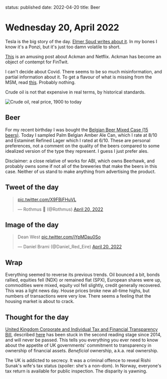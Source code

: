 status: published
date: 2022-04-20
title: Beer

# Wednesday 20, April 2022

Tesla is the big story of the day. [Elmer Spud writes about it](https://elmerspud.substack.com/p/tesla-q1-22-pre-earnings-thoughts?token=eyJ1c2VyX2lkIjoxMTAyMDI1LCJwb3N0X2lkIjo1MjUxMTQ2NSwiXyI6ImNYWWdqIiwiaWF0IjoxNjUwNDQ0NDYyLCJleHAiOjE2NTA0NDgwNjIsImlzcyI6InB1Yi0zMDQ4MTkiLCJzdWIiOiJwb3N0LXJlYWN0aW9uIn0.ywc8IBT_4ha-MYqanI5UsG4_v_1C7dRx_Pd0tsEhn7Q&s=r). 
In my bones I know it's a Ponzi, but it's just too damn volatile to short.

[This](https://slope.substack.com/p/half-a-billion-dollar-loss-ack?token=eyJ1c2VyX2lkIjoxMTAyMDI1LCJwb3N0X2lkIjo1MjUwNDE0MSwiXyI6ImNYWWdqIiwiaWF0IjoxNjUwNDQ1MDk4LCJleHAiOjE2NTA0NDg2OTgsImlzcyI6InB1Yi04MTcwOTQiLCJzdWIiOiJwb3N0LXJlYWN0aW9uIn0.rVmRxkUg_MvlDtqyVDk6fPj4uOQuMTyLBHpxMi5nIuY&s=r) is an amusing post about Ackman and Netflix. Ackman has become an object of contempt for FinTwit.

I can't decide about Covid. There seems to be so much misinformation, and partial information about it. 
To get a flavour of what is missing from the MSM, read [this](https://harvard2thebighouse.substack.com/p/understanding-covid-19-and-seasonal?s=r). Probably nothing.

Crude oil is not that expensive in real terms, by historical standards.

![Crude oil, real price, 1900 to today](https://email.mg2.substack.com/c/eJxVUtuOrSAM_Zrtm4arwgMPk5Oc3zAFqtuMggdw9nG-fnD7NAlpyyLtKl11UHCO6TR7zKW5zFjOHU3AV16xFEzNkTGNizeUEkaYbLwRniqpmiWPU0LcYFlNSQc2-2HXxUFZYrgSuFRc8OZpRK8E1wPzkhHugCjtgQnoJ6EI9Wq4eeHwCwaHBr8wnTFgs5pnKXt-8I8H-1uP86HLh80F3Gfn4lahZYMZq5-wuOfla5kSH-zPvzvgH3OMvt6nddxTnBPmvHxhxXNB3GvGTcHkRSIvmmrs4T6xvqcWibTWKdFaAN4KPmCrJVUteMuZxWHQSnSZd7DBdwzwyndftcY9jHf4bjK_Q03IAE5C67z0reg9bzXntvVKygn8hML1I2WM_e-16vYwN4upU2dEUEoHWU3HOt8rNim0PVgniOOdeGldvk_7EGSb2a8ZNcnUn9YfC1KRDNsbrM2N1W9HWMo5YgC7or9FLPcqvGUdZwyY6or4EYqhvdC91mLgktFbs6qyvJZCDUNTWX2sWcFs4FKMe_4BUqzEfw)

## Beer

For my recent birthday I was bought the [Belgian Beer Mixed Case (15 beers)](https://www.beerhawk.co.uk/belgian-mixed-case).
Today I sampled  Palm Belgian Amber Ale Can, which I rate at 8/10 and  Estaminet Refined Lager which I rated at 6/10.
These are personal preferences, not a comment on the quality of the beers compared to some idealized version of the type they represent.
I guess I just prefer ales.

Disclaimer: a close relative of works for ABI, which owns Beerhawk, and probably owns some if not all of the breweries that make the beers in this case.
Neither of us stand to make anything from advertising the product.

## Tweet of the day

<blockquote class="twitter-tweet"><p lang="und" dir="ltr"><a href="https://t.co/X9FBjFHuVL">pic.twitter.com/X9FBjFHuVL</a></p>&mdash; Rothmus 🏴 (@Rothmus) <a href="https://twitter.com/Rothmus/status/1516735058589237250?ref_src=twsrc%5Etfw">April 20, 2022</a></blockquote> <script async src="https://platform.twitter.com/widgets.js" charset="utf-8"></script> 

## Image of the day

<blockquote class="twitter-tweet"><p lang="en" dir="ltr">Dean West <a href="https://t.co/iYpMDau0So">pic.twitter.com/iYpMDau0So</a></p>&mdash; Daniel Brami (@Daniel_Red_Eire) <a href="https://twitter.com/Daniel_Red_Eire/status/1516869896684064771?ref_src=twsrc%5Etfw">April 20, 2022</a></blockquote> <script async src="https://platform.twitter.com/widgets.js" charset="utf-8"></script> 

## Wrap

Everything seemed to reverse its previous trends. 
Oil bounced a bit, bonds rallied, equities fell (NDX) or remained flat (SPX), European shares were up, commodities were mixed,
equity vol fell slightly, credit generally recovered. 
This was a light news day. House prices broke new all-time highs, but numbers of transactions were very low.
There seems a feeling that the housing market is about to crack.

## Thought for the day

[United Kingdom Corporate and Individual Tax and Financial Transparency Bill](https://bills.parliament.uk/bills/1219), described [here](https://www.taxresearch.org.uk/Blog/2013/10/31/camerons-public-register-of-the-beneficial-ownership-of-companies-will-be-a-damp-squib-of-a-reform/) has been stuck in the second reading stage since 2014, and will never be passed.
This tells you everything you ever need to know about the appetite of UK governments' commitment to transparency in ownership of financial assets.
_Beneficial_ ownership, a.k.a. real ownership.

The UK is addicted to secrecy. It was a criminal offence to reveal Rishi Sunak's wife's tax status (spoiler: she's a non-dom).
In Norway, everyone's tax return is available for public inspection.
The disparity is yawning.


